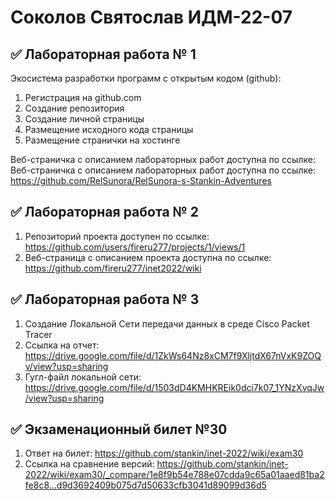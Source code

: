 # Соколов Святослав ИДМ-22-07
## ✅ Лабораторная работа № 1
Экосистема разработки программ с открытым кодом (github):
1. Регистрация на github.com
2. Создание репозитория
3. Создание личной страницы
4. Размещение исходного кода страницы
5. Размещение странички на хостинге

Веб-страничка с описанием лабораторных работ доступна по ссылке: 
Веб-страничка с описанием лабораторных работ доступна по ссылке: https://github.com/RelSunora/RelSunora-s-Stankin-Adventures

## ✅ Лабораторная работа № 2
1. Репозиторий проекта доступен по ссылке: https://github.com/users/fireru277/projects/1/views/1
2. Веб-страница с описанием проекта доступна по ссылке: https://github.com/fireru277/inet2022/wiki

## ✅ Лабораторная работа № 3
1. Создание Локальной Сети передачи данных в среде Cisco Packet Tracer
2. Ссылка на отчет: https://drive.google.com/file/d/1ZkWs64Nz8xCM7f9XljtdX67nVxK9ZOQv/view?usp=sharing
3. Гугл-файл локальной сети: https://drive.google.com/file/d/1503dD4KMHKREik0dci7k07_1YNzXvqJw/view?usp=sharing

## ✅ Экзаменационный билет №30
1. Ответ на билет: https://github.com/stankin/inet-2022/wiki/exam30
2. Ссылка на сравнение версий: https://github.com/stankin/inet-2022/wiki/exam30/_compare/1e8f9b54e788e07cdda9c65a01aaed81ba2fe8c8...d9d3692409b075d7d50633cfb3041d89099d36d5

